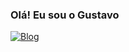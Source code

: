 ### Olá! Eu sou o Gustavo

[![Blog](https://img.shields.io/badge/Gmail-D14836?style=for-the-badge&logo=gmail&logoColor=white)](gustavolp2005@gmail.com)

